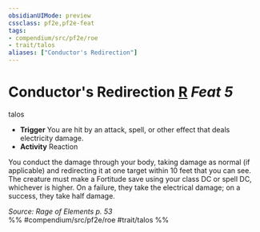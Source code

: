 ```yaml
---
obsidianUIMode: preview
cssclass: pf2e,pf2e-feat
tags:
- compendium/src/pf2e/roe
- trait/talos
aliases: ["Conductor's Redirection"]
---
```

# Conductor's Redirection  [R](chapter-9-playing-the-game.md#Actions "Reaction") *Feat 5*  
talos  

- **Trigger** You are hit by an attack, spell, or other effect that deals electricity damage.
- **Activity** Reaction

You conduct the damage through your body, taking damage as normal (if applicable) and redirecting it at one target within 10 feet that you can see. The creature must make a Fortitude save using your class DC or spell DC, whichever is higher. On a failure, they take the electrical damage; on a success, they take half damage.

*Source: Rage of Elements p. 53*  
%% #compendium/src/pf2e/roe #trait/talos %%